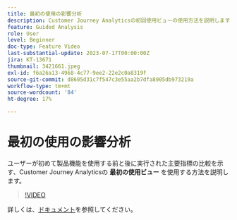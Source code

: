```yaml
---
title: 最初の使用の影響分析
description: Customer Journey Analyticsの初回使用ビューの使用方法を説明します。このビューでは、ユーザーが初めて製品機能を使用する前と後に実行された主要指標の比較を示します。
feature: Guided Analysis
role: User
level: Beginner
doc-type: Feature Video
last-substantial-update: 2023-07-17T00:00:00Z
jira: KT-13671
thumbnail: 3421661.jpeg
exl-id: f6a26a13-4968-4c77-9ee2-22e2c0a8319f
source-git-commit: d8605d31c7f547c3e55aa2b7dfa8905db973219a
workflow-type: tm+mt
source-wordcount: '84'
ht-degree: 17%

---
```


# 最初の使用の影響分析

ユーザーが初めて製品機能を使用する前と後に実行された主要指標の比較を示す、Customer Journey Analyticsの **最初の使用ビュー** を使用する方法を説明します。

>[!VIDEO](https://video.tv.adobe.com/v/3421661/?learn=on)

詳しくは、[ドキュメント](https://experienceleague.adobe.com/docs/analytics-platform/using/guided-analysis/impact/first-use.html)を参照してください。
